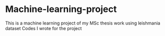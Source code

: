# Machine-learning-project
This is a machine learning project of my MSc thesis work using leishmania dataset
Codes I wrote for the project
